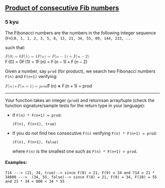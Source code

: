 <h2><a href=https://www.codewars.com/kata/5541f58a944b85ce6d00006a/train/java target="_blank">Product of consecutive Fib numbers</a></h2><h3>5 kyu</h3><p>The Fibonacci numbers are the numbers in the following integer sequence (<code>Fn</code>):<code>0, 1, 1, 2, 3, 5, 8, 13, 21, 34, 55, 89, 144, 233, ...</code></p><p>such that:</p><div><span class="katex"><span class="katex-mathml"><math xmlns="http://www.w3.org/1998/Math/MathML"><mrow><mi>F</mi><mo stretchy="false">(</mo><mn>0</mn><mo stretchy="false">)</mo><mo>=</mo><mn>0</mn><mspace></mspace><mi>F</mi><mo stretchy="false">(</mo><mn>1</mn><mo stretchy="false">)</mo><mo>=</mo><mn>1</mn><mspace></mspace><mi>F</mi><mo stretchy="false">(</mo><mi>n</mi><mo stretchy="false">)</mo><mo>=</mo><mi>F</mi><mo stretchy="false">(</mo><mi>n</mi><mo>−</mo><mn>1</mn><mo stretchy="false">)</mo><mo>+</mo><mi>F</mi><mo stretchy="false">(</mo><mi>n</mi><mo>−</mo><mn>2</mn><mo stretchy="false">)</mo></mrow>F(0) = 0\\F(1) = 1\\F(n) = F(n-1) + F(n-2)</math></span><span aria-hidden="true" class="katex-html"><span class="base"><span style="height:1em;vertical-align:-0.25em;" class="strut"></span><span style="margin-right:0.13889em;" class="mord mathnormal">F</span><span class="mopen">(</span><span class="mord">0</span><span class="mclose">)</span><span style="margin-right:0.2778em;" class="mspace"></span><span class="mrel">=</span><span style="margin-right:0.2778em;" class="mspace"></span></span><span class="base"><span style="height:0.6444em;" class="strut"></span><span class="mord">0</span></span><span class="mspace newline"></span><span class="base"><span style="height:1em;vertical-align:-0.25em;" class="strut"></span><span style="margin-right:0.13889em;" class="mord mathnormal">F</span><span class="mopen">(</span><span class="mord">1</span><span class="mclose">)</span><span style="margin-right:0.2778em;" class="mspace"></span><span class="mrel">=</span><span style="margin-right:0.2778em;" class="mspace"></span></span><span class="base"><span style="height:0.6444em;" class="strut"></span><span class="mord">1</span></span><span class="mspace newline"></span><span class="base"><span style="height:1em;vertical-align:-0.25em;" class="strut"></span><span style="margin-right:0.13889em;" class="mord mathnormal">F</span><span class="mopen">(</span><span class="mord mathnormal">n</span><span class="mclose">)</span><span style="margin-right:0.2778em;" class="mspace"></span><span class="mrel">=</span><span style="margin-right:0.2778em;" class="mspace"></span></span><span class="base"><span style="height:1em;vertical-align:-0.25em;" class="strut"></span><span style="margin-right:0.13889em;" class="mord mathnormal">F</span><span class="mopen">(</span><span class="mord mathnormal">n</span><span style="margin-right:0.2222em;" class="mspace"></span><span class="mbin">−</span><span style="margin-right:0.2222em;" class="mspace"></span></span><span class="base"><span style="height:1em;vertical-align:-0.25em;" class="strut"></span><span class="mord">1</span><span class="mclose">)</span><span style="margin-right:0.2222em;" class="mspace"></span><span class="mbin">+</span><span style="margin-right:0.2222em;" class="mspace"></span></span><span class="base"><span style="height:1em;vertical-align:-0.25em;" class="strut"></span><span style="margin-right:0.13889em;" class="mord mathnormal">F</span><span class="mopen">(</span><span class="mord mathnormal">n</span><span style="margin-right:0.2222em;" class="mspace"></span><span class="mbin">−</span><span style="margin-right:0.2222em;" class="mspace"></span></span><span class="base"><span style="height:1em;vertical-align:-0.25em;" class="strut"></span><span class="mord">2</span><span class="mclose">)</span></span></span></span></div><p>Given a number, say <code>prod</code> (for product), we search two Fibonacci numbers <code>F(n)</code> and <code>F(n+1)</code> verifying:</p><div><span class="katex"><span class="katex-mathml"><math xmlns="http://www.w3.org/1998/Math/MathML"><mrow><mi>F</mi><mo stretchy="false">(</mo><mi>n</mi><mo stretchy="false">)</mo><mo>∗</mo><mi>F</mi><mo stretchy="false">(</mo><mi>n</mi><mo>+</mo><mn>1</mn><mo stretchy="false">)</mo><mo>=</mo><mi>p</mi><mi>r</mi><mi>o</mi><mi>d</mi></mrow>F(n) * F(n+1) = prod</math></span><span aria-hidden="true" class="katex-html"><span class="base"><span style="height:1em;vertical-align:-0.25em;" class="strut"></span><span style="margin-right:0.13889em;" class="mord mathnormal">F</span><span class="mopen">(</span><span class="mord mathnormal">n</span><span class="mclose">)</span><span style="margin-right:0.2222em;" class="mspace"></span><span class="mbin">∗</span><span style="margin-right:0.2222em;" class="mspace"></span></span><span class="base"><span style="height:1em;vertical-align:-0.25em;" class="strut"></span><span style="margin-right:0.13889em;" class="mord mathnormal">F</span><span class="mopen">(</span><span class="mord mathnormal">n</span><span style="margin-right:0.2222em;" class="mspace"></span><span class="mbin">+</span><span style="margin-right:0.2222em;" class="mspace"></span></span><span class="base"><span style="height:1em;vertical-align:-0.25em;" class="strut"></span><span class="mord">1</span><span class="mclose">)</span><span style="margin-right:0.2778em;" class="mspace"></span><span class="mrel">=</span><span style="margin-right:0.2778em;" class="mspace"></span></span><span class="base"><span style="height:0.8889em;vertical-align:-0.1944em;" class="strut"></span><span class="mord mathnormal">p</span><span class="mord mathnormal">ro</span><span class="mord mathnormal">d</span></span></span></span></div><hr><p>Your function takes an integer (<code>prod</code>) and returnsan array/tuple (check the function signature/sample tests for the return type in your language):</p><ul><li>if <code>F(n) * F(n+1) = prod</code>:<pre><code>(F(n), F(n+1), true)</code></pre></li><li>If you do not find two consecutive <code>F(n)</code> verifying <code>F(n) * F(n+1) = prod</code>:<pre><code>(F(n), F(n+1), false)</code></pre>where <code>F(n)</code> is the smallest one such as <code>F(n) * F(n+1) &gt; prod</code>.</li></ul><h4 id="examples">Examples:</h4><pre><code class="language-javascript"><span class="cm-number">714</span> <span class="cm-operator">--</span><span class="cm-operator">-</span><span class="cm-operator">&gt;</span> (<span class="cm-number">21</span>, <span class="cm-number">34</span>, <span class="cm-atom">true</span>)<span class="cm-comment">--&gt; since F(8) = 21, F(9) = 34 and 714 = 21 * 34</span><span class="cm-number">800</span> <span class="cm-operator">--</span><span class="cm-operator">-</span><span class="cm-operator">&gt;</span>  (<span class="cm-number">34</span>, <span class="cm-number">55</span>, <span class="cm-atom">false</span>)<span class="cm-comment">--&gt; since F(8) = 21, F(9) = 34, F(10) = 55 and 21 * 34 &lt; 800 &lt; 34 * 55</span></code></pre>